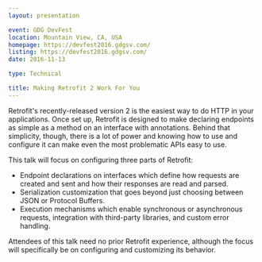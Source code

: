 ```yaml
---
layout: presentation

event: GDG DevFest
location: Mountain View, CA, USA
homepage: https://devfest2016.gdgsv.com/
listing: https://devfest2016.gdgsv.com/
date: 2016-11-13

type: Technical

title: Making Retrofit 2 Work For You
---
```


Retrofit's recently-released version 2 is the easiest way to do HTTP in your applications. Once set up, Retrofit is designed to make declaring endpoints as simple as a method on an interface with annotations. Behind that simplicity, though, there is a lot of power and knowing how to use and configure it can make even the most problematic APIs easy to use.

This talk will focus on configuring three parts of Retrofit:
* Endpoint declarations on interfaces which define how requests are created and sent and how their responses are read and parsed.
* Serialization customization that goes beyond just choosing between JSON or Protocol Buffers.
* Execution mechanisms which enable synchronous or asynchronous requests, integration with third-party libraries, and custom error handling.

Attendees of this talk need no prior Retrofit experience, although the focus will specifically be on configuring and customizing its behavior.
